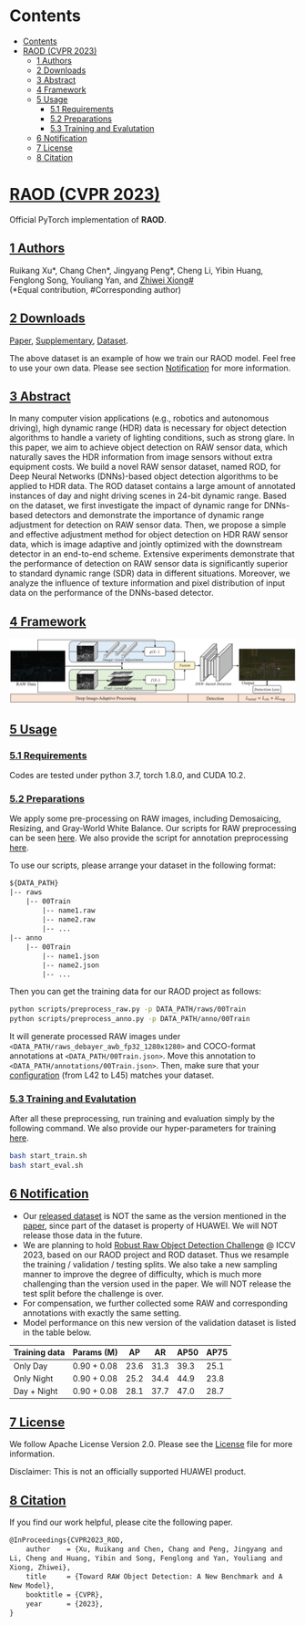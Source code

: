# Contents

- [Contents](#contents)
- [RAOD (CVPR 2023)](#raod-cvpr-2023)
    - [1 Authors](#1-authors)
    - [2 Downloads](#2-downloads)
    - [3 Abstract](#3-abstract)
    - [4 Framework](#4-framework)
    - [5 Usage](#5-usage)
        - [5.1 Requirements](#51-requirements)
        - [5.2 Preparations](#52-preparations)
        - [5.3 Training and Evalutation](#53-training-and-evalutation)
    - [6 Notification](#6-notification)
    - [7 License](#7-license)
    - [8 Citation](#8-citation)

# [RAOD (CVPR 2023)](#raod-cvpr-2023)
Official PyTorch implementation of **RAOD**.

## [1 Authors](#1-authors)
Ruikang Xu*, Chang Chen*, Jingyang Peng*, Cheng Li, Yibin Huang, Fenglong Song, Youliang Yan, and [Zhiwei Xiong#](http://staff.ustc.edu.cn/~zwxiong)  
(*Equal contribution, #Corresponding author)

## [2 Downloads](#2-downloads)
[Paper](https://openaccess.thecvf.com/content/CVPR2023/papers/Xu_Toward_RAW_Object_Detection_A_New_Benchmark_and_a_New_CVPR_2023_paper.pdf), [Supplementary](https://openaccess.thecvf.com/content/CVPR2023/supplemental/Xu_Toward_RAW_Object_CVPR_2023_supplemental.pdf), [Dataset](https://openi.pcl.ac.cn/innovation_contest/innov202305091731448/datasets?lang=en-US).

The above dataset is an example of how we train our RAOD model. Feel free to use your own data. Please see section [Notification](#6-notification) for more information.


## [3 Abstract](#3-abstract)
In many computer vision applications (e.g., robotics and
autonomous driving), high dynamic range (HDR) data is
necessary for object detection algorithms to handle a variety of lighting conditions, such as strong glare. In this paper, we aim to achieve object detection on RAW sensor data, which naturally saves the HDR information from image sensors without extra equipment costs. We build a novel RAW sensor dataset, named ROD, for Deep Neural Networks (DNNs)-based object detection algorithms to be applied to HDR data. The ROD dataset contains a large amount of annotated instances of day and night driving scenes in 24-bit dynamic range. Based on the dataset, we first investigate the impact of dynamic range for DNNs-based detectors and demonstrate the importance of dynamic range adjustment for detection on RAW sensor data. Then, we propose a simple and effective adjustment method for object detection on HDR RAW sensor data, which is image adaptive and jointly optimized with the downstream detector in an end-to-end scheme. Extensive experiments demonstrate that the performance of detection on RAW sensor data is significantly superior to standard dynamic range (SDR) data in different situations. Moreover, we analyze the influence of texture information and pixel distribution of input data on the performance of the DNNs-based detector. 

## [4 Framework](#4-framework)
![](./figures/pipeline.png)

## [5 Usage](#5-usage)

### [5.1 Requirements](#51-requirements)
Codes are tested under python 3.7, torch 1.8.0, and CUDA 10.2.

### [5.2 Preparations](#52-preparations)

We apply some pre-processing on RAW images, including Demosaicing, Resizing, and Gray-World White Balance. Our scripts for RAW preprocessing can be seen [here](./scripts/preprocess_raw.py). We also provide the script for annotation preprocessing [here](./scripts/preprocess_anno.py).

To use our scripts, please arrange your dataset in the following format:
```text
${DATA_PATH}
|-- raws
    |-- 00Train
        |-- name1.raw
        |-- name2.raw
        |-- ...
|-- anno
    |-- 00Train
        |-- name1.json
        |-- name2.json
        |-- ...
```

Then you can get the training data for our RAOD project as follows:
```bash
python scripts/preprocess_raw.py -p DATA_PATH/raws/00Train
python scripts/preprocess_anno.py -p DATA_PATH/anno/00Train
```

It will generate processed RAW images under `<DATA_PATH/raws_debayer_awb_fp32_1280x1280>` and COCO-format annotations at `<DATA_PATH/00Train.json>`. Move this annotation to `<DATA_PATH/annotations/00Train.json>`. Then, make sure that your [configuration](./cfg_small.py) (from L42 to L45) matches your dataset.


### [5.3 Training and Evalutation](#53-training-and-evalutation)
After all these preprocessing, run training and evaluation simply by the following command. We also provide our hyper-parameters for training [here](./cfg_small.py).
```bash
bash start_train.sh
bash start_eval.sh
```

## [6 Notification](#6-notification)
- Our [released dataset](https://openi.pcl.ac.cn/innovation_contest/innov202305091731448/datasets?lang=en-US) is NOT the same as the version mentioned in the [paper](https://openaccess.thecvf.com/content/CVPR2023/papers/Xu_Toward_RAW_Object_Detection_A_New_Benchmark_and_a_New_CVPR_2023_paper.pdf), since part of the dataset is property of HUAWEI. We will NOT release those data in the future.
- We are planning to hold [Robust Raw Object Detection Challenge](https://wvcl.vis.xyz/challenges) @ ICCV 2023, based on our RAOD project and ROD dataset. Thus we resample the training / validation / testing splits. We also take a new sampling manner to improve the degree of difficulty, which is much more challenging than the version used in the paper. We will NOT release the test split before the challenge is over.
- For compensation, we further collected some RAW and corresponding annotations with exactly the same setting.
- Model performance on this new version of the validation dataset is listed in the table below.

| Training data | Params (M) | AP | AR | AP50 | AP75 |
| --- | --- | --- | --- | --- | --- |
| Only Day | 0.90 + 0.08 | 23.6 | 31.3 | 39.3 | 25.1 |
| Only Night | 0.90 + 0.08 | 25.2 | 34.4 | 44.9 | 23.8 |
| Day + Night | 0.90 + 0.08 | 28.1 | 37.7 | 47.0 | 28.7 |

## [7 License](#7-license)
We follow Apache License Version 2.0. Please see the [License](./License) file for more information.

Disclaimer: This is not an officially supported HUAWEI product.

## [8 Citation](#8-citation)
If you find our work helpful, please cite the following paper.
```text
@InProceedings{CVPR2023_ROD,
    author    = {Xu, Ruikang and Chen, Chang and Peng, Jingyang and Li, Cheng and Huang, Yibin and Song, Fenglong and Yan, Youliang and Xiong, Zhiwei},
    title     = {Toward RAW Object Detection: A New Benchmark and A New Model},
    booktitle = {CVPR},
    year      = {2023},
}
```
